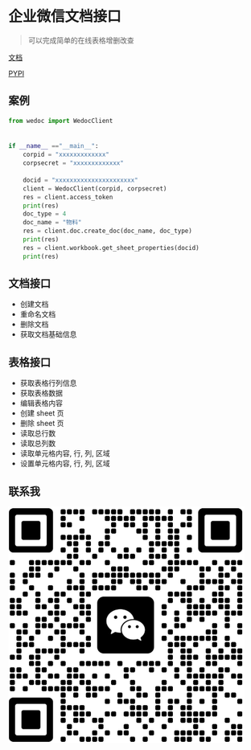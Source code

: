 # 企业微信文档接口

> 可以完成简单的在线表格增删改查

[文档](https://wedoc.woni.link)

[PYPI](https://pypi.org/project/wedoc)


## 案例

```python
from wedoc import WedocClient


if __name__ =="__main__":
    corpid = "xxxxxxxxxxxxx"
    corpsecret = "xxxxxxxxxxxxx"

    docid = "xxxxxxxxxxxxxxxxxxxxxx"
    client = WedocClient(corpid, corpsecret)
    res = client.access_token
    print(res)
    doc_type = 4
    doc_name = "物料"
    res = client.doc.create_doc(doc_name, doc_type)
    print(res)
    res = client.workbook.get_sheet_properties(docid)
    print(res)

```

## 文档接口

- 创建文档
- 重命名文档
- 删除文档
- 获取文档基础信息

## 表格接口

- 获取表格行列信息
- 获取表格数据
- 编辑表格内容
- 创建 sheet 页
- 删除 sheet 页
- 读取总行数
- 读取总列数
- 读取单元格内容, 行, 列, 区域
- 设置单元格内容, 行, 列, 区域

## 联系我

![](./docs/imgs/Snipaste_2023-02-28_01-34-44.png)
